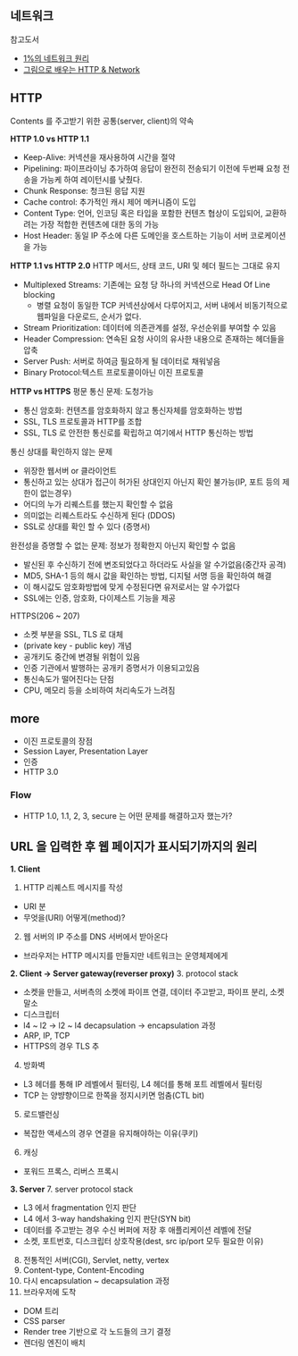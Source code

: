 ## 네트워크
참고도서
- [1%의 네트워크 원리](https://book.naver.com/bookdb/book_detail.nhn?bid=16386986)
- [그림으로 배우는 HTTP & Network](https://book.naver.com/bookdb/book_detail.nhn?bid=8657832)



## HTTP
Contents 를 주고받기 위한 공통(server, client)의 약속


**HTTP 1.0 vs HTTP 1.1**
- Keep-Alive: 커넥션을 재사용하여 시간을 절약
- Pipelining: 파이프라이닝 추가하여 응답이 완전히 전송되기 이전에 두번째 요청 전송을 가능케 하여 레이턴시를 낮췄다.
- Chunk Response: 청크된 응답 지원
- Cache control: 추가적인 캐시 제어 메커니즘이 도입
- Content Type: 언어, 인코딩 혹은 타입을 포함한 컨텐츠 협상이 도입되어, 교환하려는 가장 적합한 컨텐츠에 대한 동의 가능
- Host Header: 동일 IP 주소에 다른 도메인을 호스트하는 기능이 서버 코로케이션을 가능


**HTTP 1.1 vs HTTP 2.0**
HTTP 메서드, 상태 코드, URI 및 헤더 필드는 그대로 유지
- Multiplexed Streams: 기존에는 요청 당 하나의 커넥션으로 Head Of Line blocking
  - 병렬 요청이 동일한 TCP 커넥션상에서 다루어지고, 서버 내에서 비동기적으로 웹파일을 다운로드, 순서가 없다.
- Stream Prioritization: 데이터에 의존관계를 설정, 우선순위를 부여할 수 있음
- Header Compression: 연속된 요청 사이의 유사한 내용으로 존재하는 헤더들을 압축
- Server Push: 서버로 하여금 필요하게 될 데이터로 채워넣음  
- Binary Protocol:텍스트 프로토콜이아닌 이진 프로토콜


**HTTP vs HTTPS**
평문 통신 문제: 도청가능
- 통신 암호화: 컨텐츠를 암호화하지 않고 통신자체를 암호화하는 방법
- SSL, TLS 프로토콜과 HTTP를 조합
- SSL, TLS 로 안전한 통신로를 확립하고 여기에서 HTTP 통신하는 방법

통신 상대를 확인하지 않는 문제
- 위장한 웹서버 or 클라이언트
- 통신하고 있는 상대가 접근이 허가된 상대인지 아닌지 확인 불가능(IP, 포트 등의 제한이 없는경우)
- 어디의 누가 리퀘스트를 했는지 확인할 수 없음
- 의미없는 리퀘스트라도 수신하게 된다 (DDOS)
- SSL로 상대를 확인 할 수 있다 (증명서)

완전성을 증명할 수 없는 문제: 정보가 정확한지 아닌지 확인할 수 없음
- 발신된 후 수신하기 전에 변조되었다고 하더라도 사실을 알 수가없음(중간자 공격)
- MD5, SHA-1 등의 해시 값을 확인하는 방법, 디지털 서명 등을 확인하여 해결
- 이 해시값도 암호화방법에 맞게 수정된다면 유저로서는 알 수가없다
- SSL에는 인증, 암호화, 다이제스트 기능을 제공

HTTPS(206 ~ 207)
- 소켓 부분을 SSL, TLS 로 대체
- (private key - public key) 개념
- 공개키도 중간에 변경될 위험이 있음
- 인증 기관에서 발행하는 공개키 증명서가 이용되고있음
- 통신속도가 떨어진다는 단점
- CPU, 메모리 등을 소비하여 처리속도가 느려짐


## more
- 이진 프로토콜의 장점
- Session Layer, Presentation Layer
- 인증 
- HTTP 3.0


### Flow
- HTTP 1.0, 1.1, 2, 3, secure 는 어떤 문제를 해결하고자 했는가?



## URL 을 입력한 후 웹 페이지가 표시되기까지의 원리

**1. Client**

1. HTTP 리퀘스트 메시지를 작성
  - URI 분
  - 무엇을(URI) 어떻게(method)?
2. 웹 서버의 IP 주소를 DNS 서버에서 받아온다
  - 브라우저는 HTTP 메시지를 만들지만 네트워크는 운영체제에게
 

  
**2. Client -> Server gateway(reverser proxy)**
3. protocol stack
  - 소켓을 만들고, 서버측의 소켓에 파이프 연결, 데이터 주고받고, 파이프 분리, 소켓 말소
  - 디스크립터
  - l4 ~ l2 -> l2 ~ l4 decapsulation -> encapsulation 과정
  - ARP, IP, TCP
  - HTTPS의 경우 TLS 추
4. 방화벽
  - L3 헤더를 통해 IP 레벨에서 필터링, L4 헤더를 통해 포트 레벨에서 필터링
  - TCP 는 양뱡향이므로 한쪽을 정지시키면 멈춤(CTL bit)
5. 로드밸런싱
  - 복잡한 액세스의 경우 연결을 유지해야하는 이유(쿠키)
6. 캐싱
  - 포워드 프록스, 리버스 프록시

**3. Server**
7. server protocol stack
  - L3 에서 fragmentation 인지 판단
  - L4 에서 3-way handshaking 인지 판단(SYN bit)
  - 데이터를 주고받는 경우 수신 버퍼에 저장 후 애플리케이션 레벨에 전달
  - 소켓, 포트번호, 디스크립터 상호작용(dest, src ip/port 모두 필요한 이유)
8. 전통적인 서버(CGI), Servlet, netty, vertex 
9. Content-type, Content-Encoding
10. 다시 encapsulation ~ decapsulation 과정
11. 브라우저에 도착
  - DOM 트리
  - CSS parser
  - Render tree 기반으로 각 노드들의 크기 결정
  - 렌더링 엔진이 배치
